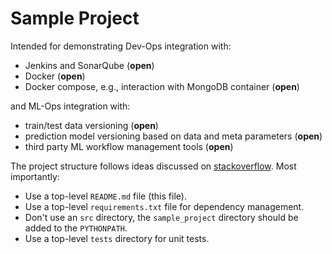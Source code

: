 
# Sample Project

Intended for demonstrating Dev-Ops integration with:

 - Jenkins and SonarQube (**open**)
 - Docker (**open**)
 - Docker compose, e.g., interaction with MongoDB container (**open**)
 
 and ML-Ops integration with:

  - train/test data versioning (**open**)
  - prediction model versioning based on data and meta parameters (**open**)
  - third party ML workflow management tools (**open**)

The project structure follows ideas discussed on [stackoverflow](https://stackoverflow.com/questions/193161/what-is-the-best-project-structure-for-a-python-application). Most importantly:

 - Use a top-level `README.md` file (this file).
 - Use a top-level `requirements.txt` file for dependency management.
 - Don't use an `src` directory, the `sample_project` directory should be added to the `PYTHONPATH`.
 - Use a top-level `tests` directory for unit tests.


 
